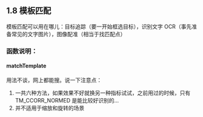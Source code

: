 ## 1.8 模板匹配

模板匹配可以用在哪儿：目标追踪（要一开始框选目标），识别文字 OCR（事先准备常见的文字图片），图像配准（相当于找匹配点）

### 函数说明：

#### matchTemplate

用法不谈，网上都能搜。说一下注意点：

1. 一共六种方法，如果效果不好就换另一种指标试试，之前用过的时候，只有 TM_CCORR_NORMED 是能比较好识别的...
2. 并不适用于缩放和旋转的场景
